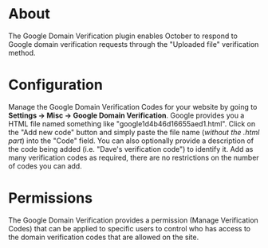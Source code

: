# About

The Google Domain Verification plugin enables October to respond to Google domain verification requests through the "Uploaded file" verification method.

# Configuration

Manage the Google Domain Verification Codes for your website by going to **Settings -> Misc -> Google Domain Verification**. Google provides you a HTML file named something like "google1d4b46d16655aed1.html". Click on the "Add new code" button and simply paste the file name (*without the .html part*) into the "Code" field. You can also optionally provide a description of the code being added (i.e. "Dave's verification code") to identify it. Add as many verification codes as required, there are no restrictions on the number of codes you can add.

# Permissions

The Google Domain Verification provides a permission (Manage Verification Codes) that can be applied to specific users to control who has access to the domain verification codes that are allowed on the site.